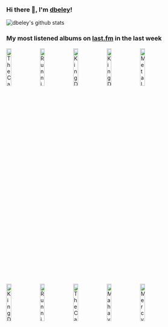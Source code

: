 ### Hi there 👋, I'm [dbeley](https://dbeley.ovh/en)!

![dbeley's github stats](https://github-readme-stats.vercel.app/api?username=dbeley)

### My most listened albums on [last.fm](https://www.last.fm/user/d_beley) in the last week

[<img src='https://lastfm.freetls.fastly.net/i/u/300x300/e8bae7f0e0a0d1e33d64c1fe655e95b0.jpg' width='16%' height='16%' alt='The Cardigans - Gran Turismo'>](https://www.last.fm/music/the%2bcardigans/gran%2bturismo)&nbsp;
[<img src='https://lastfm.freetls.fastly.net/i/u/300x300/ba84850bed510da1a6028a49fc7fc318.jpg' width='16%' height='16%' alt='Running Wild - Death or Glory'>](https://www.last.fm/music/running%2bwild/death%2bor%2bglory)&nbsp;
[<img src='https://lastfm.freetls.fastly.net/i/u/300x300/2398c79a80f076f5c73ba001e9eef484.png' width='16%' height='16%' alt='King Diamond - “Them”'>](https://www.last.fm/music/king%2bdiamond/%25e2%2580%259cthem%25e2%2580%259d)&nbsp;
[<img src='https://lastfm.freetls.fastly.net/i/u/300x300/22d44447f45ab6f0274327c728311c2c.jpg' width='16%' height='16%' alt='King Diamond - Conspiracy'>](https://www.last.fm/music/king%2bdiamond/conspiracy)&nbsp;
[<img src='https://lastfm.freetls.fastly.net/i/u/300x300/6971d5666c024a3dd5d965c8be4fdd0b.png' width='16%' height='16%' alt='Metal Church - Metal Church'>](https://www.last.fm/music/metal%2bchurch/metal%2bchurch)&nbsp;
<br>
[<img src='https://lastfm.freetls.fastly.net/i/u/300x300/344aa7d390056bb5726af2770ab18aa7.png' width='16%' height='16%' alt='King Diamond - Abigail'>](https://www.last.fm/music/king%2bdiamond/abigail)&nbsp;
[<img src='https://lastfm.freetls.fastly.net/i/u/300x300/c90e895bd0c942c0c29179da2e23c061.png' width='16%' height='16%' alt='Running Wild - Port Royal'>](https://www.last.fm/music/running%2bwild/port%2broyal)&nbsp;
[<img src='https://lastfm.freetls.fastly.net/i/u/300x300/225ebba1230b4cf3b2fc0c1cbbba0eb7.png' width='16%' height='16%' alt='The Cardigans - First Band On The Moon'>](https://www.last.fm/music/the%2bcardigans/first%2bband%2bon%2bthe%2bmoon)&nbsp;
[<img src='https://lastfm.freetls.fastly.net/i/u/300x300/b53d229d89df4b01cba1e0cdbc64c348.png' width='16%' height='16%' alt='Mahavishnu Orchestra - Birds Of Fire'>](https://www.last.fm/music/mahavishnu%2borchestra/birds%2bof%2bfire)&nbsp;
[<img src='https://lastfm.freetls.fastly.net/i/u/300x300/6d010de36a0dda3b69c6da0a32bc8838.png' width='16%' height='16%' alt='Mercyful Fate - Dont Break the Oath'>](https://www.last.fm/music/mercyful%2bfate/don%2527t%2bbreak%2bthe%2boath)&nbsp;
<br>
